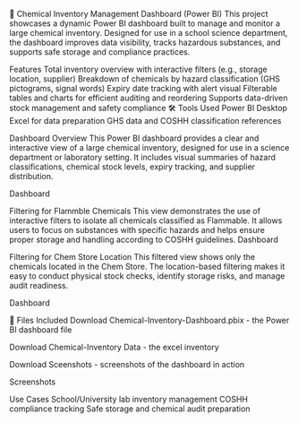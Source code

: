 🧪 Chemical Inventory Management Dashboard (Power BI)
This project showcases a dynamic Power BI dashboard built to manage and monitor a large chemical inventory. Designed for use in a school science department, the dashboard improves data visibility, tracks hazardous substances, and supports safe storage and compliance practices.

 Features
Total inventory overview with interactive filters (e.g., storage location, supplier)
Breakdown of chemicals by hazard classification (GHS pictograms, signal words)
Expiry date tracking with alert visual
Filterable tables and charts for efficient auditing and reordering
Supports data-driven stock management and safety compliance
🛠 Tools Used
Power BI Desktop
Excel for data preparation
GHS data and COSHH classification references

 Dashboard Overview
This Power BI dashboard provides a clear and interactive view of a large chemical inventory, designed for use in a science department or laboratory setting. It includes visual summaries of hazard classifications, chemical stock levels, expiry tracking, and supplier distribution.

Dashboard

Filtering for Flammble Chemicals
This view demonstrates the use of interactive filters to isolate all chemicals classified as Flammable. It allows users to focus on substances with specific hazards and helps ensure proper storage and handling according to COSHH guidelines. Dashboard

Filtering for Chem Store Location
This filtered view shows only the chemicals located in the Chem Store. The location-based filtering makes it easy to conduct physical stock checks, identify storage risks, and manage audit readiness.

Dashboard

📁 Files Included
Download Chemical-Inventory-Dashboard.pbix - the Power BI dashboard file

Download Chemical-Inventory Data - the excel inventory

Download Sceenshots - screenshots of the dashboard in action

Screenshots

Use Cases
School/University lab inventory management
COSHH compliance tracking
Safe storage and chemical audit preparation



